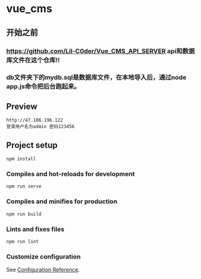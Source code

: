 # vue_cms

## 开始之前
### https://github.com/Lil-C0der/Vue_CMS_API_SERVER api和数据库文件在这个仓库!! 
### db文件夹下的mydb.sql是数据库文件，在本地导入后，通过node app.js命令把后台跑起来。

## Preview
```
http://47.106.196.122 
登录用户名为admin 密码123456
```

## Project setup

```
npm install
```

### Compiles and hot-reloads for development
```
npm run serve
```

### Compiles and minifies for production
```
npm run build
```

### Lints and fixes files
```
npm run lint
```

### Customize configuration
See [Configuration Reference](https://cli.vuejs.org/config/).
